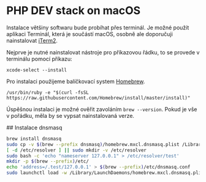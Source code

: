 # PHP DEV stack on macOS

Instalace většiny softwaru bude probíhat přes terminál. Je možné použít aplikaci Terminál, která je součástí macOS, osobně ale doporučuji nainstalovat [iTerm2](https://www.iterm2.com/).

Nejprve je nutné nainstalovat nástroje pro příkazovou řádku, to se provede v terminálu pomocí příkazu:

`xcode-select --install`

Pro instalaci použijeme balíčkovací system [Homebrew](https://brew.sh/).

`/usr/bin/ruby -e "$(curl -fsSL https://raw.githubusercontent.com/Homebrew/install/master/install)"`

Úspěšnou instalaci je možné ověřit zavoláním `brew --version`. Pokud je vše v pořádku, měla by se vypsat nainstalovaná verze.

## Instalace dnsmasq

```bash
brew install dnsmasq
sudo cp -v $(brew --prefix dnsmasq)/homebrew.mxcl.dnsmasq.plist /Library/LaunchDaemons
[ -d /etc/resolver ] || sudo mkdir -v /etc/resolver
sudo bash -c 'echo "nameserver 127.0.0.1" > /etc/resolver/test'
mkdir -p $(brew --prefix)/etc/
echo 'address=/.test/127.0.0.1' > $(brew --prefix)/etc/dnsmasq.conf
sudo launchctl load -w /Library/LaunchDaemons/homebrew.mxcl.dnsmasq.plist
```
